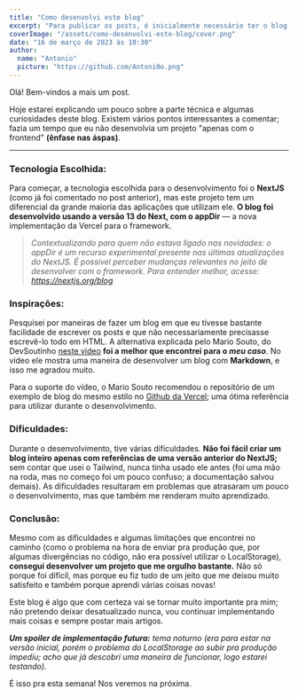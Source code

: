 ```yaml
---
title: "Como desenvolvi este blog"
excerpt: "Para publicar os posts, é inicialmente necessário ter o blog. Neste post vou explicar como desenvolvi ele."
coverImage: "/assets/como-desenvolvi-este-blog/cover.png"
date: "16 de março de 2023 às 10:30"
author:
  name: "Antonio"
  picture: "https://github.com/Antoni0o.png"
---
```


Olá! Bem-vindos a mais um post.

Hoje estarei explicando um pouco sobre a parte técnica e algumas curiosidades deste blog. Existem vários pontos interessantes a comentar; fazia um tempo que eu não desenvolvia um projeto "apenas com o frontend" **(ênfase nas áspas)**.

---

### Tecnologia Escolhida:

Para começar, a tecnologia escolhida para o desenvolvimento foi o **NextJS** (como já foi comentado no post anterior), mas este projeto tem um diferencial da grande maioria das aplicações que utilizam ele. **O blog foi desenvolvido usando a versão 13 do Next, com o appDir** — a nova implementação da Vercel para o framework.

> _Contextualizando para quem não estava ligado nas novidades: o appDir é um recurso experimental presente nas últimas atualizações do NextJS. É possível perceber mudanças relevantes no jeito de desenvolver com o framework. Para entender melhor, acesse: <https://nextjs.org/blog>_

### Inspirações:

Pesquisei por maneiras de fazer um blog em que eu tivesse bastante facilidade de escrever os posts e que não necessariamente precisasse escrevê-lo todo em HTML. A alternativa explicada pelo Mario Souto, do DevSoutinho [neste vídeo](https://www.youtube.com/watch?v=n5hnE1yPde0) **foi a melhor que encontrei para o _meu caso_**. No vídeo ele mostra uma maneira de desenvolver um blog com **Markdown**, e isso me agradou muito.

Para o suporte do vídeo, o Mario Souto recomendou o repositório de um exemplo de blog do mesmo estilo no [Github da Vercel](https://github.com/vercel/next.js/tree/canary/examples/blog-starter); uma ótima referência para utilizar durante o desenvolvimento.

### Dificuldades:

Durante o desenvolvimento, tive várias dificuldades. **Não foi fácil criar um blog inteiro apenas com referências de uma versão anterior do NextJS;** sem contar que usei o Tailwind, nunca tinha usado ele antes (foi uma mão na roda, mas no começo foi um pouco confuso; a documentação salvou demais). As dificuldades resultaram em problemas que atrasaram um pouco o desenvolvimento, mas que também me renderam muito aprendizado.

### Conclusão:

Mesmo com as dificuldades e algumas limitações que encontrei no caminho (como o problema na hora de enviar pra produção que, por algumas divergências no código, não era possível utilizar o LocalStorage), **consegui desenvolver um projeto que me orgulho bastante.** Não só porque foi difícil, mas porque eu fiz tudo de um jeito que me deixou muito satisfeito e também porque aprendi várias coisas novas!

Este blog é algo que com certeza vai se tornar muito importante pra mim; não pretendo deixar desatualizado nunca, vou continuar implementando mais coisas e sempre postar mais artigos.

_**Um spoiler de implementação futura:** tema noturno (era para estar na versão inicial, porém o problema do LocalStorage ao subir pra produção impediu; acho que já descobri uma maneira de funcionar, logo estarei testando)._

É isso pra esta semana! Nos veremos na próxima.
